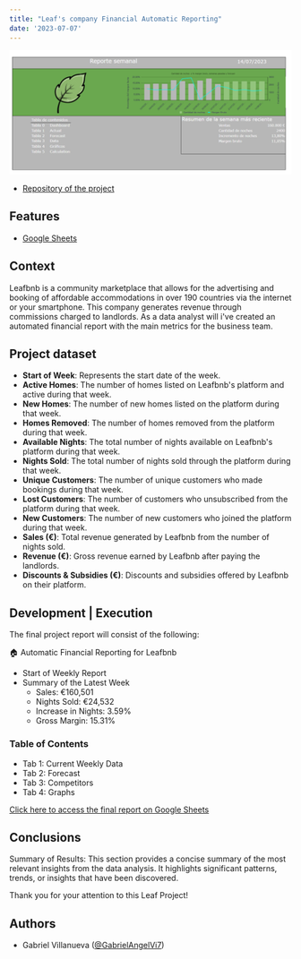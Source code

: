 ```yaml
---
title: "Leaf's company Financial Automatic Reporting"
date: '2023-07-07'
---
```


  ![Aquí la descripción de la imagen por si no carga](https://raw.githubusercontent.com/Bellota22/Leaf-s-company-Financial-Automatic-Reporting/master/images/0dashboard.png)
      

- [Repository of the project](https://github.com/Bellota22/Leaf-s-company-Financial-Automatic-Reporting)  



## Features

- [Google Sheets](https://developers.google.com/sheets?hl=es-419)  


## Context

 
Leafbnb is a community marketplace that allows for the advertising and booking of affordable accommodations in over 190 countries via the internet or your smartphone. This company generates revenue through commissions charged to landlords. As a data analyst will i've created an automated financial report with the main metrics for the business team.


## Project dataset

- **Start of Week**: Represents the start date of the week.
- **Active Homes**: The number of homes listed on Leafbnb's platform and active during that week.
- **New Homes**: The number of new homes listed on the platform during that week.
- **Homes Removed**: The number of homes removed from the platform during that week.
- **Available Nights**: The total number of nights available on Leafbnb's platform during that week.
- **Nights Sold**: The total number of nights sold through the platform during that week.
- **Unique Customers**: The number of unique customers who made bookings during that week.
- **Lost Customers**: The number of customers who unsubscribed from the platform during that week.
- **New Customers**: The number of new customers who joined the platform during that week.
- **Sales (€)**: Total revenue generated by Leafbnb from the number of nights sold.
- **Revenue (€)**: Gross revenue earned by Leafbnb after paying the landlords.
- **Discounts & Subsidies (€)**: Discounts and subsidies offered by Leafbnb on their platform.


## Development | Execution
The final project report will consist of the following:

🏠 Automatic Financial Reporting for Leafbnb
- Start of Weekly Report
- Summary of the Latest Week
    - Sales: €160,501
    - Nights Sold: €24,532
    - Increase in Nights: 3.59%
    - Gross Margin: 15.31%

### Table of Contents
- Tab 1: Current Weekly Data
- Tab 2: Forecast
- Tab 3: Competitors
- Tab 4: Graphs

[Click here to access the final report on Google Sheets](https://docs.google.com/spreadsheets/d/1tzMxlm-_oCkt4URwFPMtYKFz1cWMyM3zbe6IP2qxWf0/edit#gid=1576199802)


## Conclusions
Summary of Results: This section provides a concise summary of the most relevant insights from the data analysis. It highlights significant patterns, trends, or insights that have been discovered.

Thank you for your attention to this Leaf Project!
## Authors

- Gabriel Villanueva ([@GabrielAngelVi7](https://twitter.com/GabrielAngelVi7))
